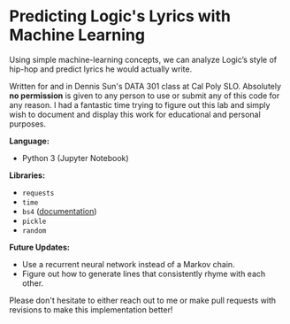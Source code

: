 # Predicting Logic's Lyrics with Machine Learning
Using simple machine-learning concepts, we can analyze Logic’s style of hip-hop and predict lyrics he would actually write.
  
Written for and in Dennis Sun's DATA 301 class at Cal Poly SLO. Absolutely **no permission** is given to any person to use or submit any of this code for any reason. I had a fantastic time trying to figure out this lab and simply wish to document and display this work for educational and personal purposes.
  
**Language:**
  + Python 3 (Jupyter Notebook)
  
**Libraries:**
  + `requests`
  + `time`
  + `bs4` ([documentation](https://www.crummy.com/software/BeautifulSoup/bs4/doc))
  + `pickle`
  + `random`
  
**Future Updates:**
  + Use a recurrent neural network instead of a Markov chain.
  + Figure out how to generate lines that consistently rhyme with each other.
  
Please don't hesitate to either reach out to me or make pull requests with revisions to make this implementation better!
